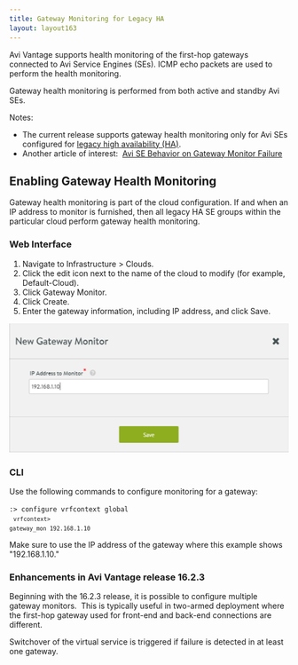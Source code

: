 ```yaml
---
title: Gateway Monitoring for Legacy HA
layout: layout163
---
```

Avi Vantage supports health monitoring of the first-hop gateways connected to Avi Service Engines (SEs). ICMP echo packets are used to perform the health monitoring.

Gateway health monitoring is performed from both active and standby Avi SEs.

Notes:

* The current release supports gateway health monitoring only for Avi SEs configured for <a href="/docs/16.3/legacy-ha-for-avi-service-engines/">legacy high availability (HA)</a>.
* Another article of interest:  <a href="/docs/16.3/avi-se-behavior-on-gateway-monitor-failure/">Avi SE Behavior on Gateway Monitor Failure</a> 

## Enabling Gateway Health Monitoring

Gateway health monitoring is part of the cloud configuration. If and when an IP address to monitor is furnished, then all legacy HA SE groups within the particular cloud perform gateway health monitoring.

### Web Interface

<ol> 
 <li>Navigate to Infrastructure &gt; Clouds.</li> 
 <li>Click the edit icon next to the name of the cloud to modify (for example, Default-Cloud).</li> 
 <li>Click Gateway Monitor.</li> 
 <li>Click Create.</li> 
 <li>Enter the gateway information, including IP address, and click Save.</li> 
</ol> 

<a href="img/gateway-monitor.png"><img class="alignnone size-full wp-image-9712" src="img/gateway-monitor.png" alt="gateway-monitor" width="525" height="232"></a>
<a name="multiple-gw-monitors"></a>

### CLI

Use the following commands to configure monitoring for a gateway:

<code>:&gt; configure vrfcontext global<br> <code>vrfcontext&gt; gateway_mon 192.168.1.10</code></code>

Make sure to use the IP address of the gateway where this example shows "192.168.1.10."

### Enhancements in Avi Vantage release 16.2.3

Beginning with the 16.2.3 release, it is possible to configure multiple gateway monitors.  This is typically useful in two-armed deployment where the first-hop gateway used for front-end and back-end connections are different.

Switchover of the virtual service is triggered if failure is detected in at least one gateway.
